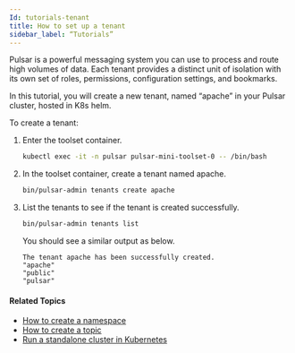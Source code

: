 ```yaml
---
Id: tutorials-tenant
title: How to set up a tenant
sidebar_label: “Tutorials”
---
```



Pulsar is a powerful messaging system you can use to process and route high volumes of data. Each tenant provides a distinct unit of isolation with its own set of roles, permissions, configuration settings, and bookmarks. 

In this tutorial, you will create a new tenant, named “apache” in your Pulsar cluster, hosted in K8s helm. 

To create a tenant:

1. Enter the toolset container.

   ```bash
   kubectl exec -it -n pulsar pulsar-mini-toolset-0 -- /bin/bash
   ```

2. In the toolset container, create a tenant named apache.

   ```bash
   bin/pulsar-admin tenants create apache
   ```

3. List the tenants to see if the tenant is created successfully.

   ```bash
   bin/pulsar-admin tenants list
   ```

   You should see a similar output as below. 

   ```
   The tenant apache has been successfully created.
   "apache"
   "public"
   "pulsar"
   ```

#### Related Topics

- [How to create a namespace](tutorials-namespace.md)
- [How to create a topic](tutorials-topic.md)
- [Run a standalone cluster in Kubernetes](getting-started-helm.md)









